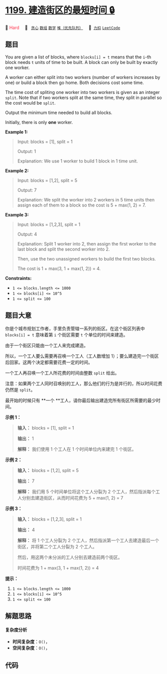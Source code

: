 # [1199. 建造街区的最短时间 🔒](https://2xiao.github.io/leetcode-js/problem/1199.html)

🔴 <font color=#ff334b>Hard</font>&emsp; 🔖&ensp; [`贪心`](/tag/greedy.md) [`数组`](/tag/array.md) [`数学`](/tag/math.md) [`堆（优先队列）`](/tag/heap-priority-queue.md)&emsp; 🔗&ensp;[`力扣`](https://leetcode.cn/problems/minimum-time-to-build-blocks) [`LeetCode`](https://leetcode.com/problems/minimum-time-to-build-blocks)

## 题目

You are given a list of blocks, where `blocks[i] = t` means that the `i`-th
block needs `t` units of time to be built. A block can only be built by
exactly one worker.

A worker can either split into two workers (number of workers increases by
one) or build a block then go home. Both decisions cost some time.

The time cost of spliting one worker into two workers is given as an integer
`split`. Note that if two workers split at the same time, they split in
parallel so the cost would be `split`.

Output the minimum time needed to build all blocks.

Initially, there is only **one** worker.



**Example 1:**

> Input: blocks = [1], split = 1
> 
> Output: 1
> 
> Explanation: We use 1 worker to build 1 block in 1 time unit.

**Example 2:**

> Input: blocks = [1,2], split = 5
> 
> Output: 7
> 
> Explanation: We split the worker into 2 workers in 5 time units then assign each of them to a block so the cost is 5 + max(1, 2) = 7.

**Example 3:**

> Input: blocks = [1,2,3], split = 1
> 
> Output: 4
> 
> Explanation: Split 1 worker into 2, then assign the first worker to the last block and split the second worker into 2.
> 
> Then, use the two unassigned workers to build the first two blocks.
> 
> The cost is 1 + max(3, 1 + max(1, 2)) = 4.

**Constraints:**

  * `1 <= blocks.length <= 1000`
  * `1 <= blocks[i] <= 10^5`
  * `1 <= split <= 100`


## 题目大意

你是个城市规划工作者，手里负责管辖一系列的街区。在这个街区列表中 `blocks[i] = t` 意味着第  `i` 个街区需要 `t`
个单位的时间来建造。

由于一个街区只能由一个工人来完成建造。

所以，一个工人要么需要再召唤一个工人（工人数增加 1）；要么建造完一个街区后回家。这两个决定都需要花费一定的时间。

一个工人再召唤一个工人所花费的时间由整数 `split` 给出。

注意：如果两个工人同时召唤别的工人，那么他们的行为是并行的，所以时间花费仍然是 `split`。

最开始的时候只有 **一个  **工人，请你最后输出建造完所有街区所需要的最少时间。



**示例 1：**

> 
> 
> 
> 
> 
> **输入：** blocks = [1], split = 1
> 
> **输出：** 1
> 
> **解释：** 我们使用 1 个工人在 1 个时间单位内来建完 1 个街区。
> 
> 

**示例  2：**

> 
> 
> 
> 
> 
> **输入：** blocks = [1,2], split = 5
> 
> **输出：** 7
> 
> **解释：** 我们用 5 个时间单位将这个工人分裂为 2 个工人，然后指派每个工人分别去建造街区，从而时间花费为 5 + max(1, 2) = 7
> 
> 

**示例 3：**

> 
> 
> 
> 
> 
> **输入：** blocks = [1,2,3], split = 1
> 
> **输出：** 4
> 
> **解释：** 将 1 个工人分裂为 2 个工人，然后指派第一个工人去建造最后一个街区，并将第二个工人分裂为 2 个工人。
> 
> 然后，用这两个未分派的工人分别去建造前两个街区。
> 
> 时间花费为 1 + max(3, 1 + max(1, 2)) = 4
> 
> 



**提示：**

  1. `1 <= blocks.length <= 1000`
  2. `1 <= blocks[i] <= 10^5`
  3. `1 <= split <= 100`


## 解题思路

#### 复杂度分析

- **时间复杂度**：`O()`，
- **空间复杂度**：`O()`，

## 代码

```javascript

```